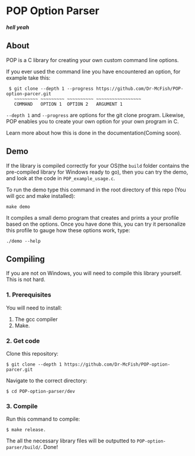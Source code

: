 # POP Option Parser

<!-- insert cool logo -->
***hell yeah***

## About

POP is a C library for creating your own custom command line options.

If you ever used the command line you have encountered an option, for example take this:

```
 $ git clone --depth 1 --progress https://github.com/Dr-McFish/POP-option-parcer.git
   ~~~~~~~~~ ~~~~~~~~~ ~~~~~~~~~~ ~~~~~~~~~~~~~~~~~  
   COMMAND   OPTION 1  OPTION 2	  ARGUMENT 1
```

`--depth 1` and `--progress` are options for the git clone program. Likewise, POP enables you to create your own option for your own program in C.

Learn more about how this is done in the documentation(Coming soon).

## Demo

If the library is compiled correctly for your OS(the `build` folder contains the pre-compiled library for Windows ready to go), then you can try the demo, and look at the code in `POP_example_usage.c`.

To run the demo type this command in the root directory of this repo (You will gcc and make installed):

	make demo

It compiles a small demo program that creates and prints a your profile based on the options. Once you have done this, you can try it personalize this profile to gauge how these options work, type:

	./demo --help

## Compiling

If you are not on Windows, you will need to compile this library yourself. This is not hard.

### 1. Prerequisites

You will need to install:
 1. The gcc compiler
 2. Make.

### 2. Get code

Clone this repository:
```
$ git clone --depth 1 https://github.com/Dr-McFish/POP-option-parcer.git
```
Navigate to the correct directory:
```
$ cd POP-option-parser/dev
```

### 3. Compile

Run this command to compile:

	$ make release.

The all the necessary library files will be outputted to `POP-option-parser/build/`.
Done!
